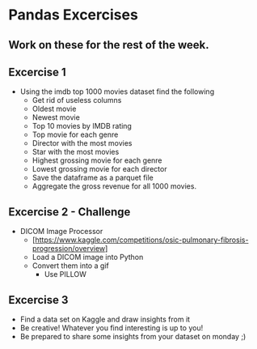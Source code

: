 # Pandas Excercises

## Work on these for the rest of the week.

## Excercise 1
- Using the imdb top 1000 movies dataset find the following 
    - Get rid of useless columns 
    - Oldest movie 
    - Newest movie 
    - Top 10 movies by IMDB rating  
    - Top movie for each genre 
    - Director with the most movies 
    - Star with the most movies  
    - Highest grossing movie for each genre 
    - Lowest grossing movie for each director 
    - Save the dataframe as a parquet file 
    - Aggregate the gross revenue for all 1000 movies. 

 
## Excercise 2 - Challenge
- DICOM Image Processor 
    - [https://www.kaggle.com/competitions/osic-pulmonary-fibrosis-progression/overview] 
    - Load a DICOM image into Python 
    - Convert them into a gif 
        - Use PILLOW 


## Excercise 3
- Find a data set on Kaggle and draw insights from it
- Be creative! Whatever you find interesting is up to you!
- Be prepared to share some insights from your dataset on monday ;)